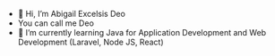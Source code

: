 - 👋 Hi, I’m Abigail Excelsis Deo
- You can call me Deo
- 🌱 I’m currently learning Java for Application Development and Web Development (Laravel, Node JS, React)
<!--- 
- 👀 I’m interested in ...
- 💞️ I’m looking to collaborate on ...
- 📫 How to reach me ...

Excel951/Excel951 is a ✨ special ✨ repository because its `README.md` (this file) appears on your GitHub profile.
You can click the Preview link to take a look at your changes.
--->
